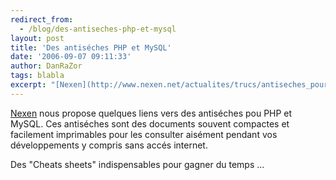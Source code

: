 ```yaml
---
redirect_from:
  - /blog/des-antiseches-php-et-mysql
layout: post
title: 'Des antiséches PHP et MySQL'
date: '2006-09-07 09:11:33'
author: DanRaZor
tags: blabla
excerpt: "[Nexen](http://www.nexen.net/actualites/trucs/antiseches_pour_tous.php) nous propose quelques liens vers des antiséches pou PHP et MySQL.     \nCes antiséches sont des documents souvent compactes et facilement imprimables   pour les consulter aisément pendant vos développements y compris sans accés internet.  \n  \nDes &quot;Cheats      …"
---
```


[Nexen](http://www.nexen.net/actualites/trucs/antiseches_pour_tous.php) nous propose quelques liens vers des antiséches pou PHP et MySQL.
Ces antiséches sont des documents souvent compactes et facilement imprimables   pour les consulter aisément pendant vos développements y compris sans accés internet.

Des &quot;Cheats sheets&quot; indispensables pour gagner du temps ...

